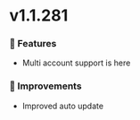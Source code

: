 # v1.1.281

### 🚀 Features

- Multi account support is here

### 🌟 Improvements

- Improved auto update
